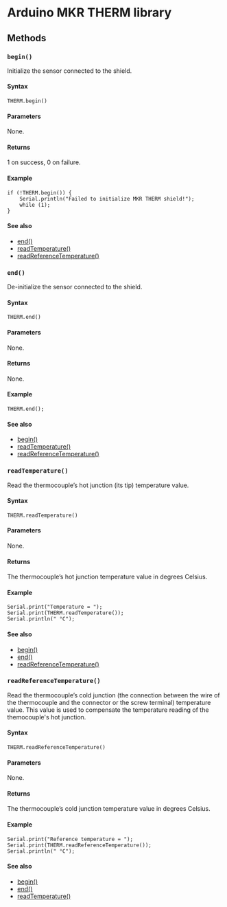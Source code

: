# Arduino MKR THERM library

## Methods

### `begin()`

Initialize the sensor connected to the shield. 

#### Syntax 

```
THERM.begin()
```

#### Parameters

None.

#### Returns

1 on success, 0 on failure.

#### Example

```
if (!THERM.begin()) {
    Serial.println("Failed to initialize MKR THERM shield!");
    while (1);
}
```

#### See also

* [end()](#end)
* [readTemperature()](#readtemperature)
* [readReferenceTemperature()](#readreferencetemperature)

### `end()`

De-initialize the sensor connected to the shield. 

#### Syntax 

```
THERM.end()
```

#### Parameters

None.

#### Returns

None.

#### Example

```
THERM.end();
```

#### See also

* [begin()](#begin)
* [readTemperature()](#readtemperature)
* [readReferenceTemperature()](#readreferencetemperature)

### `readTemperature()`

Read the thermocouple’s hot junction (its tip) temperature value. 

#### Syntax 

```
THERM.readTemperature() 
```

#### Parameters

None.

#### Returns

The thermocouple’s hot junction temperature value in degrees Celsius. 

#### Example

```
Serial.print("Temperature = ");
Serial.print(THERM.readTemperature());
Serial.println(" °C");
```

#### See also

* [begin()](#begin)
* [end()](#end)
* [readReferenceTemperature()](#readreferencetemperature)

### `readReferenceTemperature()`

Read the thermocouple’s cold junction (the connection between the wire of the thermocouple and the connector or the screw terminal) temperature value. This value is used to compensate the temperature reading of the themocouple's hot junction. 

#### Syntax 

```
THERM.readReferenceTemperature()
```

#### Parameters

None.

#### Returns

The thermocouple’s cold junction temperature value in degrees Celsius. 

#### Example

```
Serial.print("Reference temperature = ");
Serial.print(THERM.readReferenceTemperature());
Serial.println(" °C");
```

#### See also

* [begin()](#begin)
* [end()](#end)
* [readTemperature()](#readtemperature)
